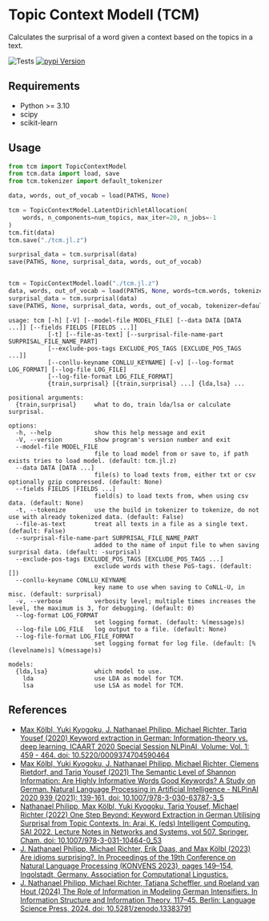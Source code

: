 # Topic Context Modell (TCM)

Calculates the surprisal of a word given a context based on the topics in a text.

![Tests](https://github.com/jnphilipp/tcm/actions/workflows/tests.yml/badge.svg)
[![pypi Version](https://img.shields.io/pypi/v/topic-context-model.svg?logo=pypi&logoColor=white)](https://pypi.org/project/topic-context-model/)

## Requirements

* Python >= 3.10
* scipy
* scikit-learn

## Usage

```python
from tcm import TopicContextModel
from tcm.data import load, save
from tcm.tokenizer import default_tokenizer

data, words, out_of_vocab = load(PATHS, None)

tcm = TopicContextModel.LatentDirichletAllocation(
    words, n_components=num_topics, max_iter=20, n_jobs=-1
)
tcm.fit(data)
tcm.save("./tcm.jl.z")

surprisal_data = tcm.surprisal(data)
save(PATHS, None, surprisal_data, words, out_of_vocab)


tcm = TopicContextModel.load("./tcm.jl.z")
data, words, out_of_vocab = load(PATHS, None, words=tcm.words, tokenizer=default_tokenizer)
surprisal_data = tcm.surprisal(data)
save(PATHS, None, surprisal_data, words, out_of_vocab, tokenizer=default_tokenizer)
```

```
usage: tcm [-h] [-V] [--model-file MODEL_FILE] [--data DATA [DATA ...]] [--fields FIELDS [FIELDS ...]]
           [-t] [--file-as-text] [--surprisal-file-name-part SURPRISAL_FILE_NAME_PART]
           [--exclude-pos-tags EXCLUDE_POS_TAGS [EXCLUDE_POS_TAGS ...]]
           [--conllu-keyname CONLLU_KEYNAME] [-v] [--log-format LOG_FORMAT] [--log-file LOG_FILE]
           [--log-file-format LOG_FILE_FORMAT]
           {train,surprisal} [{train,surprisal} ...] {lda,lsa} ...

positional arguments:
  {train,surprisal}     what to do, train lda/lsa or calculate surprisal.

options:
  -h, --help            show this help message and exit
  -V, --version         show program's version number and exit
  --model-file MODEL_FILE
                        file to load model from or save to, if path exists tries to load model. (default: tcm.jl.z)
  --data DATA [DATA ...]
                        file(s) to load texts from, either txt or csv optionally gzip compressed. (default: None)
  --fields FIELDS [FIELDS ...]
                        field(s) to load texts from, when using csv data. (default: None)
  -t, --tokenize        use the build in tokenizer to tokenize, do not use with already tokenized data. (default: False)
  --file-as-text        treat all texts in a file as a single text. (default: False)
  --surprisal-file-name-part SURPRISAL_FILE_NAME_PART
                        added to the name of input file to when saving surprisal data. (default: -surprisal)
  --exclude-pos-tags EXCLUDE_POS_TAGS [EXCLUDE_POS_TAGS ...]
                        exclude words with these PoS-tags. (default: [])
  --conllu-keyname CONLLU_KEYNAME
                        key name to use when saving to CoNLL-U, in misc. (default: surprisal)
  -v, --verbose         verbosity level; multiple times increases the level, the maximum is 3, for debugging. (default: 0)
  --log-format LOG_FORMAT
                        set logging format. (default: %(message)s)
  --log-file LOG_FILE   log output to a file. (default: None)
  --log-file-format LOG_FILE_FORMAT
                        set logging format for log file. (default: [%(levelname)s] %(message)s)

models:
  {lda,lsa}             which model to use.
    lda                 use LDA as model for TCM.
    lsa                 use LSA as model for TCM.
```

## References
* [Max Kölbl, Yuki Kyogoku, J. Nathanael Philipp, Michael Richter, Tariq Yousef (2020) Keyword extraction in German: Information-theory vs. deep learning. ICAART 2020 Special Session NLPinAI, Volume: Vol. 1: 459 - 464. doi: 10.5220/0009374704590464](https://doi.org/10.5220/0009374704590464)
* [Max Kölbl, Yuki Kyogoku, J. Nathanael Philipp, Michael Richter, Clemens Rietdorf, and Tariq Yousef (2021) The Semantic Level of Shannon Information: Are Highly Informative Words Good Keywords? A Study on German. Natural Language Processing in Artificial Intelligence - NLPinAI 2020 939 (2021): 139-161. doi: 10.1007/978-3-030-63787-3_5](https://doi.org/10.1007/978-3-030-63787-3_5)
* [Nathanael Philipp, Max Kölbl, Yuki Kyogoku, Tariq Yousef, Michael Richter (2022) One Step Beyond: Keyword Extraction in German Utilising Surprisal from Topic Contexts. In: Arai, K. (eds) Intelligent Computing. SAI 2022. Lecture Notes in Networks and Systems, vol 507. Springer, Cham. doi: 10.1007/978-3-031-10464-0_53](https://doi.org/10.1007/978-3-031-10464-0_53)
* [J. Nathanael Philipp, Michael Richter, Erik Daas, and Max Kölbl (2023) Are idioms surprising?. In Proceedings of the 19th Conference on Natural Language Processing (KONVENS 2023), pages 149–154, Ingolstadt, Germany. Association for Computational Lingustics.](https://aclanthology.org/2023.konvens-main.15/)
* [J. Nathanael Philipp, Michael Richter, Tatjana Scheffler, und Roeland van Hout (2024) The Role of Information in Modeling German Intensifiers. In Information Structure and Information Theory, 117–45. Berlin: Language Science Press, 2024. doi: 10.5281/zenodo.13383791](https://doi.org/10.5281/zenodo.13383791)
